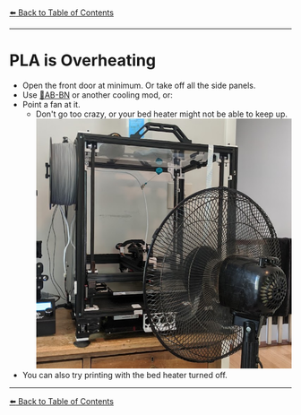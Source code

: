 [:arrow_left: Back to Table of Contents](/README.md)

---
# PLA is Overheating
- Open the front door at minimum. Or take off all the side panels.
- Use [:page_facing_up:AB-BN](https://github.com/VoronDesign/VoronUsers/tree/master/printer_mods/Badnoob/AB-BN) or another cooling mod, or:
- Point a fan at it.
    - Don't go too crazy, or your bed heater might not be able to keep up.
    ![](/images/troubleshooting/pla_overheating/PLA-Fan.png) 
- You can also try printing with the bed heater turned off.

---

[:arrow_left: Back to Table of Contents](/README.md)